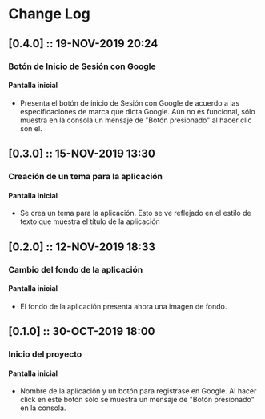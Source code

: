 # Change Log

## [0.4.0] :: 19-NOV-2019 20:24

### Botón de Inicio de Sesión con Google
#### Pantalla inicial
* Presenta el botón de inicio de Sesión con Google de acuerdo a las especificaciones de marca que dicta Google. Aún no es funcional, sólo muestra en la consola un mensaje de "Botón presionado" al hacer clic son el.

## [0.3.0] :: 15-NOV-2019 13:30

### Creación de un tema para la aplicación
#### Pantalla inicial
* Se crea un tema para la aplicación. Esto se ve reflejado en el estilo de texto que muestra el título de la aplicación

## [0.2.0] :: 12-NOV-2019 18:33

### Cambio del fondo de la aplicación
#### Pantalla inicial
* El fondo de la aplicación presenta ahora una imagen de fondo. 

## [0.1.0] :: 30-OCT-2019 18:00 

### Inicio del proyecto
#### Pantalla inicial
* Nombre de la aplicación y un botón para registrase en Google. Al hacer click en este botón sólo se muestra un mensaje de "Botón presionado" en la consola.